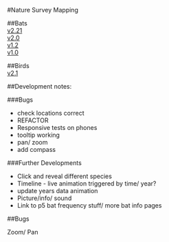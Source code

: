 #Nature Survey Mapping

##Bats  
[v2.21](https://nimuse2.github.io/nimuse2.maps.dev//map_v2.1/)  
[v2.0](https://nimuse2.github.io/nimuse2.maps.dev//map_v2.0/)  
[v1.2](https://nimuse2.github.io/nimuse2.maps.dev//map_v1.2/)  
[v1.0](https://nimuse2.github.io/nimuse2.maps.dev//map_v1.0/)

##Birds  
[v2.1](https://nimuse2.github.io/nimuse2.maps.dev//map_v2.1/)

##Development notes:

###Bugs

- check locations correct
- REFACTOR
- Responsive tests on phones
- tooltip working
- pan/ zoom
- add compass

###Further Developments

- Click and reveal different species
- Timeline - live animation triggered by time/ year?
- update years data animation
- Picture/info/ sound
- Link to p5 bat frequency stuff/ more bat info pages

##Bugs

Zoom/ Pan
